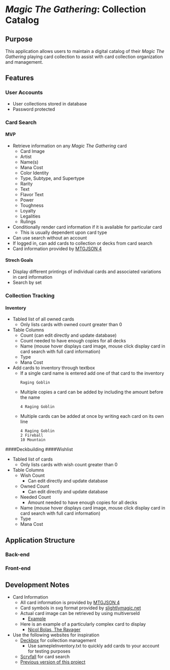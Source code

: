 # *Magic The Gathering*: Collection Catalog
## Purpose
This application allows users to maintain a digital catalog of their *Magic The Gathering* playing card collection to assist with card collection organization and management.

## Features
### User Accounts
- User collections stored in database
- Password protected

### Card Search
#### MVP
- Retrieve information on any *Magic The Gathering* card
  - Card Image
  - Artist
  - Name(s)
  - Mana Cost
  - Color Identity
  - Type, Subtype, and Supertype
  - Rarity
  - Text
  - Flavor Text
  - Power
  - Toughness
  - Loyalty
  - Legalities
  - Rulings
- Conditionally render card information if it is available for particular card
  - This is usually dependent upon card type
- Can use search without an account
- If logged in, can add cards to collection or decks from card search
- Card information provided by [MTGJSON 4](https://mtgjson.com/v4/)

#### Strech Goals
- Display different printings of individual cards and associated variations in card information
- Search by set

### Collection Tracking
#### Inventory
- Tabled list of all owned cards
  - Only lists cards with owned count greater than 0
- Table Columns
  - Count (can edit directly and update database)
  - Count needed to have enough copies for all decks
  - Name (mouse hover displays card image, mouse click display card in card search with full card information)
  - Type
  - Mana Cost
- Add cards to inventory through textbox
  - If a single card name is entered add one of that card to the inventory 
    ```
    Raging Goblin
    ```
  - Multiple copies a card can be added by including the amount before the name
    ```
    4 Raging Goblin
    ```
  - Multiple cards can be added at once by writing each card on its own line
    ```
    4 Raging Goblin
    2 Fireball
    10 Mountain
    ```

####Deckbuilding
####Wishlist
- Tabled list of cards
  - Only lists cards with wish count greater than 0
- Table Columns
  - Wish Count
    - Can edit directly and update database
  - Owned Count 
    - Can edit directly and update database
  - Needed Count
    - Amount needed to have enough copies for all decks
  - Name (mouse hover displays card image, mouse click display card in card search with full card information)
  - Type
  - Mana Cost

## Application Structure
### Back-end
### Front-end

## Development Notes
- Card Information
  - All card information is provided by [MTGJSON 4](https://mtgjson.com/v4/)
  - Card symbols in svg format provided by [slightlymagic.net](https://www.slightlymagic.net/forum/viewtopic.php?t=4430)
  - Actual card image can be retrieved by using multiverseId
    - [Example](https://www.reddit.com/r/magicTCG/comments/31v0n4/website_or_api_to_get_mtg_card_images/cq57ihi/)
  - Here is an example of a particularly complex card to display
    - [Nicol Bolas, The Ravager](https://scryfall.com/card/m19/218/nicol-bolas-the-ravager-nicol-bolas-the-arisen)
- Use the following websites for inspiration
  - [Deckbox](https://deckbox.org/) for collection management
    - Use samepleInventory.txt to quickly add cards to your account for testing purposes
  - [Scryfall](https://scryfall.com/) for card search
  - [Previous version of this project](https://tyler-maxwell.github.io/project1/)